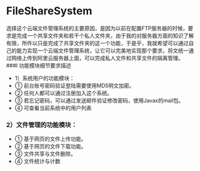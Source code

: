 # FileShareSystem
选择这个云端文件管理系统的主要原因，是因为以前在配置FTP服务器的时候，要求是完成一个共享文件夹和若干个私人文件夹，由于我的对服务器方面的知识了解有限，所件以只是完成了共享文件夹的这一个功能，于是乎，我就希望可以通过自己的能力实现一个云端文件管理系统，让它可以完美地实现那个要求，将文统一通过网络上传到阿里云服务器上面，可以完成私人文件和共享文件的隔离管理。
###Ⅰ 功能模块细节要求描述
- 1）系统用户的功能模块：
- ① 前台账号密码验证登陆需要使用MD5明文加密。
- ② 任何人都可以通过注册加入这个系统。
- ③ 若忘记密码，可以通过发送邮件验证修改密码，使用Javax的mail包。
- ④ 可查看当前系统中的用户列表
### 2）文件管理的功能模块：
- ① 基于网页的文件上传功能。
- ② 基于网页的文件下载功能。
- ③ 文件共享与文件删除。
- ④ 文件统计与计数
